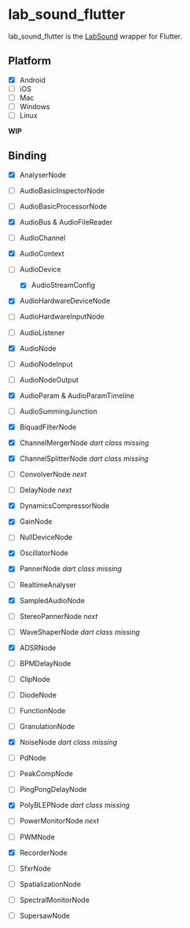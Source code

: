 # lab_sound_flutter

lab_sound_flutter is the [LabSound](https://github.com/LabSound/LabSound) wrapper for Flutter.

## Platform
* [x] Android
* [ ] iOS
* [ ] Mac
* [ ] Windows
* [ ] Linux

**WIP**

## Binding

* [x] AnalyserNode
* [ ] AudioBasicInspectorNode
* [ ] AudioBasicProcessorNode
* [x] AudioBus & AudioFileReader
* [ ] AudioChannel
* [x] AudioContext
* [ ] AudioDevice
    * [x] AudioStreamConfig
* [x] AudioHardwareDeviceNode
* [ ] AudioHardwareInputNode
* [ ] AudioListener
* [x] AudioNode
* [ ] AudioNodeInput
* [ ] AudioNodeOutput
* [x] AudioParam & AudioParamTimeline
* [ ] AudioSummingJunction
* [x] BiquadFilterNode
* [x] ChannelMergerNode *dart class missing*
* [x] ChannelSplitterNode *dart class missing*
* [ ] ConvolverNode *next* <!-- 卷积 -->
* [ ] DelayNode  *next* <!-- 延迟 -->
* [x] DynamicsCompressorNode
* [x] GainNode
* [ ] NullDeviceNode
* [x] OscillatorNode
* [x] PannerNode *dart class missing*
* [ ] RealtimeAnalyser
* [x] SampledAudioNode
* [ ] StereoPannerNode *next* <!-- 声道均衡 -->
* [ ] WaveShaperNode *dart class missing* <!-- 声道均衡 -->

* [x] ADSRNode
* [ ] BPMDelayNode
* [ ] ClipNode
* [ ] DiodeNode
* [ ] FunctionNode
* [ ] GranulationNode <!-- 是一个音频合成 -->
* [x] NoiseNode *dart class missing*
* [ ] PdNode
* [ ] PeakCompNode
* [ ] PingPongDelayNode
* [x] PolyBLEPNode *dart class missing*
* [ ] PowerMonitorNode *next* <!-- 电平？ -->
* [ ] PWMNode
* [x] RecorderNode
* [ ] SfxrNode <!-- 一个很高级的功能 https://sfxr.me/ -->
* [ ] SpatializationNode
* [ ] SpectralMonitorNode
* [ ] SupersawNode

